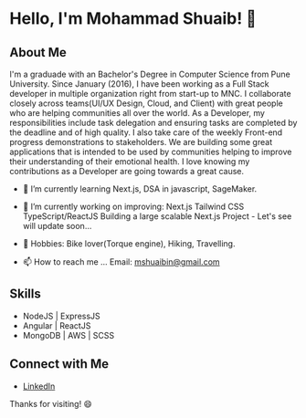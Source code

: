 # Hello, I'm Mohammad Shuaib! 👋

## About Me

I'm a graduade with an Bachelor's Degree in Computer Science from Pune University. Since January (2016), I have been working as a Full Stack developer in multiple organization right from start-up to MNC. I collaborate closely across teams(UI/UX Design, Cloud, and Client) with great people who are helping communities all over the world. As a Developer, my responsibilities include task delegation and ensuring tasks are completed by the deadline and of high quality. I also take care of the weekly Front-end progress demonstrations to stakeholders. We are building some great applications that is intended to be used by communities helping to improve their understanding of their emotional health. I love knowing my contributions as a Developer are going towards a great cause.

- 🌱 I’m currently learning Next.js, DSA in javascript, SageMaker.
  
- 👀 I’m currently working on improving: Next.js Tailwind CSS TypeScript/ReactJS Building a large scalable Next.js Project - Let's see will update soon...
  
- 🌱 Hobbies: Bike lover(Torque engine), Hiking, Travelling.
  
- 📫 How to reach me ... Email: mshuaibin@gmail.com

## Skills

- NodeJS | ExpressJS
- Angular | ReactJS
- MongoDB | AWS | SCSS

## Connect with Me

- [LinkedIn](https://www.linkedin.com/in/mohammad-shuaib-5b62399a/)

Thanks for visiting! 😄
